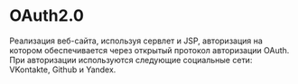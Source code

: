 # OAuth2.0

Реализация веб-сайта, используя сервлет и JSP, авторизация на котором обеспечивается через открытый протокол авторизации OAuth. При авторизации используются следующие социальные сети: VKontakte, Github и Yandex.
